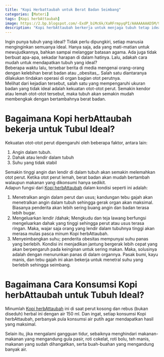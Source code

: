 ```yaml
---
title: "Kopi Herbattaubah untuk Berat Badan Seimbang"
categories: [Materi]
tags: [Kopi herbAttaubah]
image: https://2.bp.blogspot.com/-ExdP_biMc6k/XaRFrmpyqPI/AAAAAAAAD5M/9_F-Q-_Czaony3xiy8ab04Lhmd4D9VlUACKgBGAsYHg/s1600/201910-mho-kopi-herbattaubah-berat-badan.png
description: "Kopi herbAttaubah berkerja untuk menjaga tubuh tetap ideal"
---
```


<div class="paraph">Ingin punya tubuh yang ideal? Tidak perlu dipungkiri, setiap manusia menginginkan semuanya ideal. Hanya saja, ada yang mati-matian untuk mewujudkannya, bahkan sampai melanggar batasan agama. Ada juga tidak berbuat apa-apa, sekadar harapan di dalam hatinya. Lalu, adakah cara mudah untuk mendapatkan tubuh yang ideal?</div>

<div class="paraph">Beberapa waktu lalu, tersebar berita di media mengenai orang-orang dengan kelebihan berat badan atau _obesitas_. Salah satu diantaranya dilakukan tindakan operasi di organ bagian otot perutnya.</div>

<div class="paraph">Melihat dari kejadian tersebut, salah satu yang mempengaruhi ukuran badan yang tidak ideal adalah kekuatan otot-otot perut. Semakin kendor atau lemah otot-otot tersebut, maka tubuh akan semakin mudah membengkak dengan bertambahnya berat badan.</div>

<h1>Bagaimana Kopi herbAttaubah bekerja untuk Tubul Ideal?</h1>

<div class="paraph">Kekuatan otot-otot perut dipengaruhi oleh beberapa faktor, antara lain:</div>

<ol><li>Angin dalam tubuh.</li>
<li>Dahak atau lendir dalam tubuh</li>
<li>Suhu yang tidak stabil</li></ol>

<div class="paraph">Semakin tinggi angin dan lendir di dalam tubuh akan semakin melemahkan otot perut. Ketika otot perut lemah, berat badan akan mudah bertambah walaupun makanan yang dikonsumi hanya sedikit.</div>

<div class="paraph">Adapun fungsi dari <a class="mhoapp red" href="{{ site.baseurl }}/posts/kopi-herbattaubah-mav" title="Kopi herbAttaubah">Kopi herbAttaubah</a> dalam kondisi seperti ini adalah:</div>

<ol><li>Menetralkan angin dalam perut dan usus; kandungan tebu gajah akan menetralkan angin dalam tubuh sehingga gerak organ akan maksimal. Biasanya penderita akan lebih sering buang angin dan badan terasa lebih bugar.</li>
<li>Mengeluarkan lendir /dahak; Mengkudu dan teja lawang berfungsi mengeluarkan dahak yang tinggi sehingga perut atau usus terasa ringan. Maka, wajar saja orang yang lendir dalam tubuhnya tinggi akan merasa mulas pasca minum Kopi herbAttaubah.</li>
<li>Menyeimbangkan suhu; penderita obesitas mempunyai suhu panas yang berlebih. Kondisi ini menjadikan jantung bergerak lebih cepat yang akan berpengaruh pada keinginan untuk sering makan. Maka, solusinya adalah dengan menurunkan panas di dalam organnya. Pasak bumi, kayu manis, dan tebu gajah ini akan bekerja untuk menetral suhu yang berlebih sehingga seimbang.</li></ol>

<h1>Bagaimana Cara Konsumsi Kopi herbAttaubah untuk Tubuh Ideal?</h1>

Minumlah <a class="mhoapp red" href="{{ site.baseurl }}/posts/kopi-herbattaubah-mav" title="Kopi herbAttaubah">Kopi herbAttaubah</a> ini di saat perut kosong dan rebus (bukan diseduh) herbal ini dengan air 150 ml. Dan ingat, setiap konsumsi Kopi herbAttaubah, perbanyak pula konsumsi air putih agar mendapatkan hasil yang maksimal.</div>

<div class="paraph">Selain itu, jika mengalami gangguan tidur, sebaiknya menghindari makanan-makanan yang mengandung gula pasir, roti cokelat, roti bolu, teh manis, makanan yang sudah dihangatkan, serta buah-buahan yang mengandung banyak air.</div>